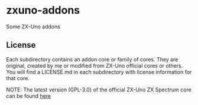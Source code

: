 # zxuno-addons
Some ZX-Uno addons


## License

Each subdirectory contains an addon core or family of cores. They are original, created by me or modified from ZX-Uno official cores or others. You will find a LICENSE.md in each subdirectory with license information for that core.


NOTE: The latest version (GPL-3.0) of the official ZX-Uno ZX Spectrum core can be found [here](https://github.com/mcleod-ideafix/zxuno_spectrum_core)
